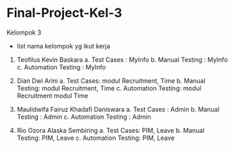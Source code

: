 # Final-Project-Kel-3

Kelompok 3
- list nama kelompok yg ikut kerja

1. Teofilus Kevin Baskara
 a. Test Cases : MyInfo
 b. Manual Testing : MyInfo
 c. Automation Testing : MyInfo

2. Dian Dwi Arini
 a. Test Cases: modul Recruitment, Time
 b. Manual Testing: modul Recruitment, Time
 c. Automation Testing: 
      modul Recruitment
      modul Time
      
3. Maulidwifa Fairuz Khadafi Daniswara
  a. Test Cases : Admin
  b. Manual Testing : Admin
  c. Automation Testing : Admin

4. Rio Ozora Alaska Sembiring
   a. Test Cases: PIM, Leave
   b. Manual Testing: PIM, Leave
   c. Automation Testing: PIM, Leave
